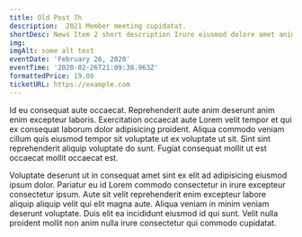 ```yaml
---
title: Old Post 7h
description:  2021 Member meeting cupidatat.
shortDesc: News Item 2 short description Irure eiusmod dolore amet anim non laboris amet.
img: 
imgAlt: some alt text
eventDate: 'February 26, 2020'
eventTime: '2020-02-26T21:09:38.963Z'
formattedPrice: 19.00
ticketURL: https://example.com
---
```

Id eu consequat aute occaecat. Reprehenderit aute anim deserunt anim enim excepteur laboris. Exercitation occaecat aute Lorem velit tempor et qui ex consequat laborum dolor adipisicing proident. Aliqua commodo veniam cillum quis eiusmod tempor sit voluptate ut ex voluptate ut sit. Sint sint reprehenderit aliquip voluptate do sunt. Fugiat consequat mollit ut est occaecat mollit occaecat est.

Voluptate deserunt ut in consequat amet sint ex elit ad adipisicing eiusmod ipsum dolor. Pariatur eu id Lorem commodo consectetur in irure excepteur consectetur ipsum. Aute sit velit reprehenderit enim excepteur labore aliquip aliquip velit qui elit magna aute. Aliqua veniam in minim veniam deserunt voluptate. Duis elit ea incididunt eiusmod id qui sunt. Velit nulla proident mollit non anim nulla irure consectetur qui commodo cupidatat.